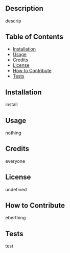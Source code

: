 # <name>

  ## Description
  descrip

  ## Table of Contents
  - [Installation](#installation)
  - [Usage](#usage)
  - [Credits](#credits)
  - [License](#license)
  - [How to Contribute](#howtocontribute)
  - [Tests](#tests)

  ## Installation
  install  
  
  ## Usage
  nothing
  
  ## Credits
  everyone

  ## License
  undefined
 
  ## How to Contribute
  eberthing

  ## Tests
  test
